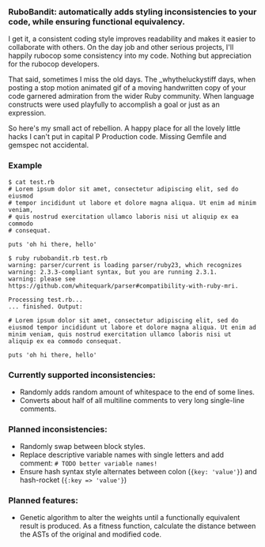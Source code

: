 ### RuboBandit: automatically adds styling inconsistencies to your code, while ensuring functional equivalency.

I get it, a consistent coding style improves readability and makes it easier to collaborate with others. On the day job and other serious projects, I'll happily rubocop some consistency into my code. Nothing but appreciation for the rubocop developers.

That said, sometimes I miss the old days. The _whytheluckystiff days, when posting a stop motion animated gif of a moving handwritten copy of your code garnered admiration from the wider Ruby community. When language constructs were used playfully to accomplish a goal or just as an expression.

So here's my small act of rebellion. A happy place for all the lovely little hacks I can't put in capital P Production code. Missing Gemfile and gemspec not accidental.

### Example

```
$ cat test.rb
# Lorem ipsum dolor sit amet, consectetur adipiscing elit, sed do eiusmod  
# tempor incididunt ut labore et dolore magna aliqua. Ut enim ad minim veniam,
# quis nostrud exercitation ullamco laboris nisi ut aliquip ex ea commodo 
# consequat.

puts 'oh hi there, hello'

$ ruby rubobandit.rb test.rb 
warning: parser/current is loading parser/ruby23, which recognizes
warning: 2.3.3-compliant syntax, but you are running 2.3.1.
warning: please see https://github.com/whitequark/parser#compatibility-with-ruby-mri.

Processing test.rb...
... finished. Output:

# Lorem ipsum dolor sit amet, consectetur adipiscing elit, sed do eiusmod tempor incididunt ut labore et dolore magna aliqua. Ut enim ad minim veniam, quis nostrud exercitation ullamco laboris nisi ut aliquip ex ea commodo consequat.    
  
puts 'oh hi there, hello' 

```

### Currently supported inconsistencies:

- Randomly adds random amount of whitespace to the end of some lines.
- Converts about half of all multiline comments to very long single-line comments.

### Planned inconsistencies:

- Randomly swap between block styles.
- Replace descriptive variable names with single letters and add comment: `# TODO better variable names!`
- Ensure hash syntax style alternates between colon (`{key: 'value'}`) and hash-rocket (`{:key => 'value'}`)

### Planned features:

- Genetic algorithm to alter the weights until a functionally equivalent result is produced. As a fitness function, calculate the distance between the ASTs of the original and modified code.



